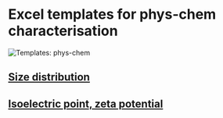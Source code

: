 # Excel templates for phys-chem characterisation

![Templates: phys-chem](images/templates_pchem.png "P-CHEM")

## [Size distribution](templates/PCHEM/SIZE)

## [Isoelectric point, zeta potential](templates/PCHEM/IEP)

